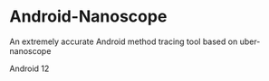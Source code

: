 # Android-Nanoscope
An extremely accurate Android method tracing tool based on uber-nanoscope

Android 12

